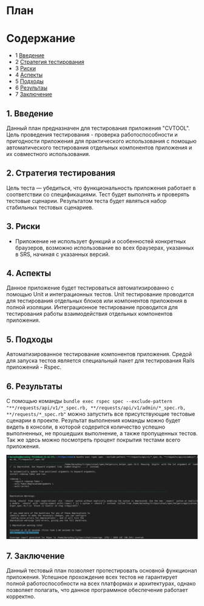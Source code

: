 # План

Содержание
=================
* 1 [Введение](#1-введение)
* 2 [Стратегия тестирования](#2-стратегия-тестирования)
* 3 [Риски](#3-риски)
* 4 [Аспекты](#4-аспекты)
* 5 [Подходы](#5-подходы)
* 6 [Результаы](#6-результаы)
* 7 [Заключение](#7-заключение)

## 1. Введение

Данный план предназначен для тестирования приложения "CVTOOL". Цель проведения тестирования - проверка работоспособности и пригодности приложения для практического использования с помощью автоматического тестирования отдельных компонентов приложения и их совместного использования.

## 2. Стратегия тестирования

Цель теста — убедиться, что функциональность приложения работает в соответствии со спецификациями. Тест будет выполнять и проверять тестовые сценарии. Результатом теста будет являться набор стабильных тестовых сценариев.

## 3. Риски

- Приложение не использует функций и особенностей конкретных браузеров, возможно использование во всех браузерах, указанных в SRS, начиная с указанных версий. 

## 4. Аспекты

Данное приложение будет тестироваться автоматизированно с помощью Unit и интеграционных тестов. Unit тестирование проводится для тестирования отдельных блоков или компонентов приложения в полной изоляции. Интеграционное тестирование проводится для тестирования работы взаимодействия отдельных компонентов приложения.

## 5. Подходы

Автоматизированное тестирование компонентов приложения. Средой для запуска тестов является специальный пакет для тестирования Rails приложений - Rspec.

## 6. Результаты

С помощью команды `bundle exec rspec spec --exclude-pattern "**/requests/api/v1/*_spec.rb, **/requests/api/v1/admin/*_spec.rb, **/requests/*_spec.rb"` можно запустить все присутствующие тестовые сценарии в проекте. Результат выполнения команды можно будет видеть в консоли, в которой содерится количество успешно выполненных, не прошедших выполнение, а также пропущенных тестов. Так же здесь можно посмотреть процент покрытия тестами всего приложения.

![Результат выполнения тестов](/illustrations/tests.png)

## 7. Заключение

Данный тестовый план позволяет протестировать основной функционал приложения. Успешное прохождение всех тестов не гарантирует полной работоспособности на всех платформах и архитектурах, однако позволяет полагать, что данное программное обеспечение работает корректно.
